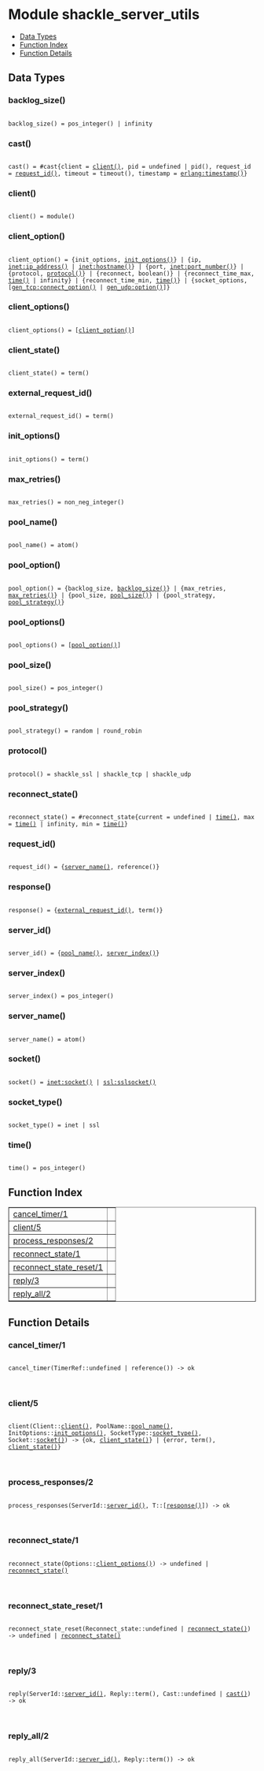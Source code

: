 

# Module shackle_server_utils #
* [Data Types](#types)
* [Function Index](#index)
* [Function Details](#functions)

<a name="types"></a>

## Data Types ##




### <a name="type-backlog_size">backlog_size()</a> ###


<pre><code>
backlog_size() = pos_integer() | infinity
</code></pre>




### <a name="type-cast">cast()</a> ###


<pre><code>
cast() = #cast{client = <a href="#type-client">client()</a>, pid = undefined | pid(), request_id = <a href="#type-request_id">request_id()</a>, timeout = timeout(), timestamp = <a href="erlang.md#type-timestamp">erlang:timestamp()</a>}
</code></pre>




### <a name="type-client">client()</a> ###


<pre><code>
client() = module()
</code></pre>




### <a name="type-client_option">client_option()</a> ###


<pre><code>
client_option() = {init_options, <a href="#type-init_options">init_options()</a>} | {ip, <a href="inet.md#type-ip_address">inet:ip_address()</a> | <a href="inet.md#type-hostname">inet:hostname()</a>} | {port, <a href="inet.md#type-port_number">inet:port_number()</a>} | {protocol, <a href="#type-protocol">protocol()</a>} | {reconnect, boolean()} | {reconnect_time_max, <a href="#type-time">time()</a> | infinity} | {reconnect_time_min, <a href="#type-time">time()</a>} | {socket_options, [<a href="gen_tcp.md#type-connect_option">gen_tcp:connect_option()</a> | <a href="gen_udp.md#type-option">gen_udp:option()</a>]}
</code></pre>




### <a name="type-client_options">client_options()</a> ###


<pre><code>
client_options() = [<a href="#type-client_option">client_option()</a>]
</code></pre>




### <a name="type-client_state">client_state()</a> ###


<pre><code>
client_state() = term()
</code></pre>




### <a name="type-external_request_id">external_request_id()</a> ###


<pre><code>
external_request_id() = term()
</code></pre>




### <a name="type-init_options">init_options()</a> ###


<pre><code>
init_options() = term()
</code></pre>




### <a name="type-max_retries">max_retries()</a> ###


<pre><code>
max_retries() = non_neg_integer()
</code></pre>




### <a name="type-pool_name">pool_name()</a> ###


<pre><code>
pool_name() = atom()
</code></pre>




### <a name="type-pool_option">pool_option()</a> ###


<pre><code>
pool_option() = {backlog_size, <a href="#type-backlog_size">backlog_size()</a>} | {max_retries, <a href="#type-max_retries">max_retries()</a>} | {pool_size, <a href="#type-pool_size">pool_size()</a>} | {pool_strategy, <a href="#type-pool_strategy">pool_strategy()</a>}
</code></pre>




### <a name="type-pool_options">pool_options()</a> ###


<pre><code>
pool_options() = [<a href="#type-pool_option">pool_option()</a>]
</code></pre>




### <a name="type-pool_size">pool_size()</a> ###


<pre><code>
pool_size() = pos_integer()
</code></pre>




### <a name="type-pool_strategy">pool_strategy()</a> ###


<pre><code>
pool_strategy() = random | round_robin
</code></pre>




### <a name="type-protocol">protocol()</a> ###


<pre><code>
protocol() = shackle_ssl | shackle_tcp | shackle_udp
</code></pre>




### <a name="type-reconnect_state">reconnect_state()</a> ###


<pre><code>
reconnect_state() = #reconnect_state{current = undefined | <a href="#type-time">time()</a>, max = <a href="#type-time">time()</a> | infinity, min = <a href="#type-time">time()</a>}
</code></pre>




### <a name="type-request_id">request_id()</a> ###


<pre><code>
request_id() = {<a href="#type-server_name">server_name()</a>, reference()}
</code></pre>




### <a name="type-response">response()</a> ###


<pre><code>
response() = {<a href="#type-external_request_id">external_request_id()</a>, term()}
</code></pre>




### <a name="type-server_id">server_id()</a> ###


<pre><code>
server_id() = {<a href="#type-pool_name">pool_name()</a>, <a href="#type-server_index">server_index()</a>}
</code></pre>




### <a name="type-server_index">server_index()</a> ###


<pre><code>
server_index() = pos_integer()
</code></pre>




### <a name="type-server_name">server_name()</a> ###


<pre><code>
server_name() = atom()
</code></pre>




### <a name="type-socket">socket()</a> ###


<pre><code>
socket() = <a href="inet.md#type-socket">inet:socket()</a> | <a href="ssl.md#type-sslsocket">ssl:sslsocket()</a>
</code></pre>




### <a name="type-socket_type">socket_type()</a> ###


<pre><code>
socket_type() = inet | ssl
</code></pre>




### <a name="type-time">time()</a> ###


<pre><code>
time() = pos_integer()
</code></pre>

<a name="index"></a>

## Function Index ##


<table width="100%" border="1" cellspacing="0" cellpadding="2" summary="function index"><tr><td valign="top"><a href="#cancel_timer-1">cancel_timer/1</a></td><td></td></tr><tr><td valign="top"><a href="#client-5">client/5</a></td><td></td></tr><tr><td valign="top"><a href="#process_responses-2">process_responses/2</a></td><td></td></tr><tr><td valign="top"><a href="#reconnect_state-1">reconnect_state/1</a></td><td></td></tr><tr><td valign="top"><a href="#reconnect_state_reset-1">reconnect_state_reset/1</a></td><td></td></tr><tr><td valign="top"><a href="#reply-3">reply/3</a></td><td></td></tr><tr><td valign="top"><a href="#reply_all-2">reply_all/2</a></td><td></td></tr></table>


<a name="functions"></a>

## Function Details ##

<a name="cancel_timer-1"></a>

### cancel_timer/1 ###

<pre><code>
cancel_timer(TimerRef::undefined | reference()) -&gt; ok
</code></pre>
<br />

<a name="client-5"></a>

### client/5 ###

<pre><code>
client(Client::<a href="#type-client">client()</a>, PoolName::<a href="#type-pool_name">pool_name()</a>, InitOptions::<a href="#type-init_options">init_options()</a>, SocketType::<a href="#type-socket_type">socket_type()</a>, Socket::<a href="#type-socket">socket()</a>) -&gt; {ok, <a href="#type-client_state">client_state()</a>} | {error, term(), <a href="#type-client_state">client_state()</a>}
</code></pre>
<br />

<a name="process_responses-2"></a>

### process_responses/2 ###

<pre><code>
process_responses(ServerId::<a href="#type-server_id">server_id()</a>, T::[<a href="#type-response">response()</a>]) -&gt; ok
</code></pre>
<br />

<a name="reconnect_state-1"></a>

### reconnect_state/1 ###

<pre><code>
reconnect_state(Options::<a href="#type-client_options">client_options()</a>) -&gt; undefined | <a href="#type-reconnect_state">reconnect_state()</a>
</code></pre>
<br />

<a name="reconnect_state_reset-1"></a>

### reconnect_state_reset/1 ###

<pre><code>
reconnect_state_reset(Reconnect_state::undefined | <a href="#type-reconnect_state">reconnect_state()</a>) -&gt; undefined | <a href="#type-reconnect_state">reconnect_state()</a>
</code></pre>
<br />

<a name="reply-3"></a>

### reply/3 ###

<pre><code>
reply(ServerId::<a href="#type-server_id">server_id()</a>, Reply::term(), Cast::undefined | <a href="#type-cast">cast()</a>) -&gt; ok
</code></pre>
<br />

<a name="reply_all-2"></a>

### reply_all/2 ###

<pre><code>
reply_all(ServerId::<a href="#type-server_id">server_id()</a>, Reply::term()) -&gt; ok
</code></pre>
<br />

